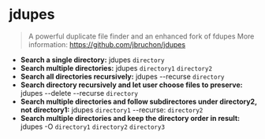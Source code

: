 # jdupes
> A powerful duplicate file finder and an enhanced fork of fdupes
> More information: <https://github.com/jbruchon/jdupes>
- **Search a single directory:**
jdupes `directory`
- **Search multiple directories:**
jdupes `directory1` `directory2`
- **Search all directories recursively:**
jdupes --recurse `directory`
- **Search directory recursively and let user choose files to preserve:**
jdupes --delete --recurse `directory`
- **Search multiple directories and follow subdirectores under directory2, not directory1:**
jdupes `directory1` --recurse: `directory2`
- **Search multiple directories and keep the directory order in result:**
jdupes -O `directory1` `directory2` `directory3`
